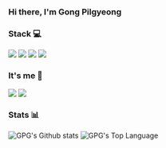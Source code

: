 ### Hi there, I'm Gong Pilgyeong
### Stack 💻
<img src="https://img.shields.io/badge/Python-3776AB?style=flat-square&logo=Python&logoColor=white"/> <img src="https://img.shields.io/badge/MySQL-4479A1?style=flat-square&logo=MySQL&logoColor=white"/> <img src="https://img.shields.io/badge/PostgreSQL-4169E1?style=flat-square&logo=PostgreSQL&logoColor=white"/> <img src="https://img.shields.io/badge/Google Analytics-E37400?style=flat-square&logo=Google Analytics&logoColor=white"/>

### It's me 🎈
<a href="https://velog.io/@gpg" target="_blank"><img src="https://img.shields.io/badge/velog-20C997?style=flat-square&logo=Velog&logoColor=white"/></a> <a href="mailto:gpgdatalab@gmail.com" target="_blank"><img src="https://img.shields.io/badge/velog-EA4335?style=flat-square&logo=Gmail&logoColor=white"/></a>

### Stats 📊
![GPG's Github stats](https://github-readme-stats.vercel.app/api?username=pilgyeong&show_icons=true&theme=tokyonight)
![GPG's Top Language](https://github-readme-stats.vercel.app/api/top-langs/?username=pilgyeong&layout=compact&theme=tokyonight)

<!--
**pilgyeong/pilgyeong** is a ✨ _special_ ✨ repository because its `README.md` (this file) appears on your GitHub profile.

Here are some ideas to get you started:

- 🔭 I’m currently working on ...
- 🌱 I’m currently learning ...
- 👯 I’m looking to collaborate on ...
- 🤔 I’m looking for help with ...
- 💬 Ask me about ...
- 📫 How to reach me: ...
- 😄 Pronouns: ...
- 🔨Stack🔧
-->
